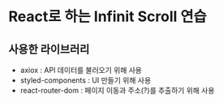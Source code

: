 # React로 하는 Infinit Scroll 연습

## 사용한 라이브러리
- axiox : API 데이터를 불러오기 위해 사용
- styled-components : UI 만들기 위해 사용
- react-router-dom : 페이지 이동과 주소(?)를 추출하기 위해 사용
